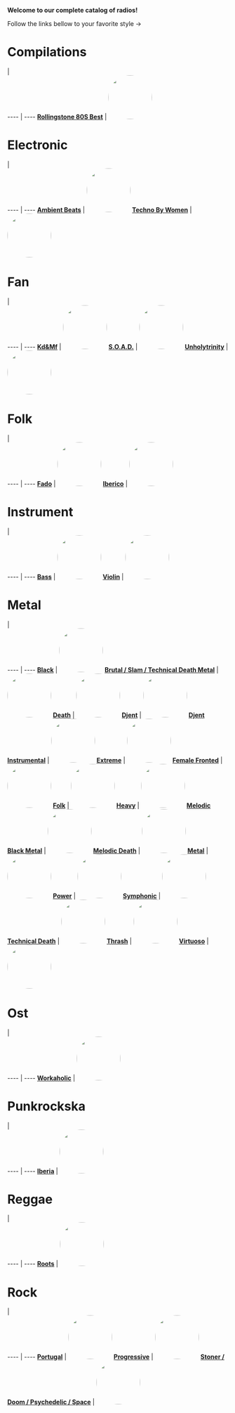 
<style>
figure {
  border: 0px #cccccc solid;
  padding: 4px;
  margin: auto;
  align: center;
}
</style>
**Welcome to our complete catalog of radios!**

Follow the links bellow to your favorite style ->

# Compilations

  |  
 ---- | ---- 
[**Rollingstone 80S Best**](https://radioninjapirata.github.io/radio_rollingbest80s.html) | <a href="https://radioninjapirata.github.io/radio_rollingbest80s.html" target="_blank"><img src="https://mosaic.scdn.co/640/ab67616d0000b2733b38cb3993d645569fbc9b7bab67616d0000b2735579d8a505c727349a203074ab67616d0000b273673526fcf35ab235e1a9d94cab67616d0000b273c08d7a95ee38932cadaaf044" height="100" width="auto" style="border-radius:50%"></a>

# Electronic

  |  
 ---- | ---- 
[**Ambient Beats**](https://radioninjapirata.github.io/radio_ambbeat.html) | <a href="https://radioninjapirata.github.io/radio_ambbeat.html" target="_blank"><img src="https://mosaic.scdn.co/640/ab67616d0000b273317da904b704e60a0095842cab67616d0000b2736850a3d83fa8c2cd33982accab67616d0000b27396d5ad88a97f65ffc8702ae4ab67616d0000b273f4dec32acc41e9576a203040" height="100" width="auto" style="border-radius:50%"></a>
[**Techno By Women**](https://radioninjapirata.github.io/radio_technowomen.html) | <a href="https://radioninjapirata.github.io/radio_technowomen.html" target="_blank"><img src="https://mosaic.scdn.co/640/ab67616d0000b2733e1b703b1793ed8269547d76ab67616d0000b273460d1218d66f63140bcfc373ab67616d0000b273aab20b05870ea752aba31755ab67616d0000b273d258f3fa410d1447ed30f575" height="100" width="auto" style="border-radius:50%"></a>

# Fan

  |  
 ---- | ---- 
[**Kd&Mf**](https://radioninjapirata.github.io/radio_fan_KDMF.html) | <a href="https://radioninjapirata.github.io/radio_fan_KDMF.html" target="_blank"><img src="https://mosaic.scdn.co/640/ab67616d0000b273439ebe45a8ced3a68132351dab67616d0000b2735d9cfb4b080d0d74a541529dab67616d0000b273bed3cf6d90e79aa317f69705ab67616d0000b273c4152b40badcf90b99114aa3" height="100" width="auto" style="border-radius:50%"></a>
[**S.O.A.D.**](https://radioninjapirata.github.io/radio_soad.html) | <a href="https://radioninjapirata.github.io/radio_soad.html" target="_blank"><img src="https://mosaic.scdn.co/640/ab67616d0000b2732ab7c92b92825908d4efcdc3ab67616d0000b273869e711ac5cbb1460801e0e0ab67616d0000b273a2982eadad9b21912ed6c2e8ab67616d0000b273c65f8d04502eeddbdd61fa71" height="100" width="auto" style="border-radius:50%"></a>
[**Unholytrinity**](https://radioninjapirata.github.io/radio_unholytrinity.html) | <a href="https://radioninjapirata.github.io/radio_unholytrinity.html" target="_blank"><img src="https://mosaic.scdn.co/640/ab67616d0000b27330ca6cd00f0fa937194674b2ab67616d0000b27338c887bd27fd908019a04dc3ab67616d0000b2734e6387eea54779a27e44ccccab67616d0000b273c77c73285cc5cb64d97e1b0f" height="100" width="auto" style="border-radius:50%"></a>

# Folk

  |  
 ---- | ---- 
[**Fado**](https://radioninjapirata.github.io/radio_fado.html) | <a href="https://radioninjapirata.github.io/radio_fado.html" target="_blank"><img src="https://mosaic.scdn.co/640/ab67616d0000b273026f3dd69a90900b20f0c9e6ab67616d0000b2730fdb4960aa2fa0b5b66c1f2fab67616d0000b2735d5cf4c4bbb31650627b3f6fab67616d0000b273e6ea0bf75a380e398ee0cd96" height="100" width="auto" style="border-radius:50%"></a>
[**Iberico**](https://radioninjapirata.github.io/radio_folkiberico.html) | <a href="https://radioninjapirata.github.io/radio_folkiberico.html" target="_blank"><img src="https://mosaic.scdn.co/640/ab67616d0000b27337db6a8842b7fa70cfa856d0ab67616d0000b27380a29502d1973beb83637fbeab67616d0000b2738fdf3361f8c613a002292352ab67616d0000b273ae03268fc196e1c196db608e" height="100" width="auto" style="border-radius:50%"></a>

# Instrument

  |  
 ---- | ---- 
[**Bass**](https://radioninjapirata.github.io/radio_bassists.html) | <a href="https://radioninjapirata.github.io/radio_bassists.html" target="_blank"><img src="https://mosaic.scdn.co/640/ab67616d0000b27309d69c1feab7eb81326ad35eab67616d0000b27389ef5e3b40097655ccd102a3ab67616d0000b273a5c2fdb784206904b0207e01ab67616d0000b273f755cb6ad380e86775fcff27" height="100" width="auto" style="border-radius:50%"></a>
[**Violin**](https://radioninjapirata.github.io/radio_violin.html) | <a href="https://radioninjapirata.github.io/radio_violin.html" target="_blank"><img src="https://mosaic.scdn.co/640/ab67616d0000b2733a089e521f24df581f4b9b82ab67616d0000b273635b70671b7314d882180a43ab67616d0000b273edd8e6986c952b07c2c8bc87ab67616d0000b273ee07ce68621c13a96a46cba9" height="100" width="auto" style="border-radius:50%"></a>

# Metal

  |  
 ---- | ---- 
[**Black**](https://radioninjapirata.github.io/radio_blackmetal.html) | <a href="https://radioninjapirata.github.io/radio_blackmetal.html" target="_blank"><img src="https://mosaic.scdn.co/640/ab67616d0000b2730f16d0a752c73e091a7c5593ab67616d0000b27363e8ab23827d1c51b91e8db2ab67616d0000b2737f61cefa4f2e4c39c8568ae0ab67616d0000b27381892099aa06a9aaf41855b6" height="100" width="auto" style="border-radius:50%"></a>
[**Brutal / Slam / Technical Death Metal**](https://radioninjapirata.github.io/radio_brutaldeathmetal.html) | <a href="https://radioninjapirata.github.io/radio_brutaldeathmetal.html" target="_blank"><img src="https://mosaic.scdn.co/640/ab67616d0000b27302feb7306e5877c5666bea3dab67616d0000b273430b1167d6e83ab844059db0ab67616d0000b2739565172b1ae14000efc5e7d1ab67616d0000b273f0a23f397dfb5adb8e1f18c8" height="100" width="auto" style="border-radius:50%"></a>
[**Death**](https://radioninjapirata.github.io/radio_deathmetal.html) | <a href="https://radioninjapirata.github.io/radio_deathmetal.html" target="_blank"><img src="https://mosaic.scdn.co/640/ab67616d0000b273112783a01ec11d5c13df8eb9ab67616d0000b2735136217be8e34f6956f8103aab67616d0000b2736f1bfbf1b0034cfc23be35a3ab67616d0000b273b28b618acf8097d9de9c4dbc" height="100" width="auto" style="border-radius:50%"></a>
[**Djent**](https://radioninjapirata.github.io/radio_djent.html) | <a href="https://radioninjapirata.github.io/radio_djent.html" target="_blank"><img src="https://mosaic.scdn.co/640/ab67616d0000b273037bfafeb61b6404b21686bfab67616d0000b273131e3792aac44929e2646065ab67616d0000b27368830371284feee3dc97c4a4ab67616d0000b273c88450fd3bd7f0942e37a5b1" height="100" width="auto" style="border-radius:50%"></a>
[**Djent Instrumental**](https://radioninjapirata.github.io/radio_instrumentaldjent.html) | <a href="https://radioninjapirata.github.io/radio_instrumentaldjent.html" target="_blank"><img src="https://mosaic.scdn.co/640/ab67616d0000b2731d6ff9fb92380ac3b7fd0f9fab67616d0000b2733adee86138146c1facf0e88cab67616d0000b2734781241884e1219086174d6dab67616d0000b273cd375014d3e167dd59787b7c" height="100" width="auto" style="border-radius:50%"></a>
[**Extreme**](https://radioninjapirata.github.io/radio_extrememetal.html) | <a href="https://radioninjapirata.github.io/radio_extrememetal.html" target="_blank"><img src="https://mosaic.scdn.co/640/ab67616d0000b27328920385d0858cda4f69da5bab67616d0000b2733a1825fa3c6e10ca8da9beb6ab67616d0000b273a8464b5218744ae135d872d5ab67616d0000b273cc61886c3146eeb72e0f81ef" height="100" width="auto" style="border-radius:50%"></a>
[**Female Fronted**](https://radioninjapirata.github.io/radio_femalefrontedmetal.html) | <a href="https://radioninjapirata.github.io/radio_femalefrontedmetal.html" target="_blank"><img src="https://mosaic.scdn.co/640/ab67616d0000b273430b1167d6e83ab844059db0ab67616d0000b273bd6b43cd2ef9f7d093f71663ab67616d0000b273cb6a82347f0b20f40995fa39ab67616d0000b273f9a0a4358a4df299bff2b7d0" height="100" width="auto" style="border-radius:50%"></a>
[**Folk**](https://radioninjapirata.github.io/radio_folkmetal.html) | <a href="https://radioninjapirata.github.io/radio_folkmetal.html" target="_blank"><img src="https://mosaic.scdn.co/640/ab67616d0000b27358d65319499098d1877aeefeab67616d0000b273628a28759911c60f8ac5f493ab67616d0000b2737c3e3ab4708485a5cae5769bab67616d0000b273df4f0022832d55d271329628" height="100" width="auto" style="border-radius:50%"></a>
[**Heavy**](https://radioninjapirata.github.io/radio_heavymetal.html) | <a href="https://radioninjapirata.github.io/radio_heavymetal.html" target="_blank"><img src="https://mosaic.scdn.co/640/ab67616d0000b27313894744adf0cd295f9b2090ab67616d0000b27339bcae6f92f8ba8941dc2fb1ab67616d0000b2737cf3a2bed3489f39ebec51c7ab67616d0000b273bb7d33186e4a26421c6a77ae" height="100" width="auto" style="border-radius:50%"></a>
[**Melodic Black Metal**](https://radioninjapirata.github.io/radio_melodicblackmetal.html) | <a href="https://radioninjapirata.github.io/radio_melodicblackmetal.html" target="_blank"><img src="https://mosaic.scdn.co/640/ab67616d0000b273179597b839599a080e221bebab67616d0000b273a31933ebb2453357813bca3fab67616d0000b273b831c253c9f4be2e71c85a8eab67616d0000b273e259036f58f6653acb448124" height="100" width="auto" style="border-radius:50%"></a>
[**Melodic Death**](https://radioninjapirata.github.io/radio_melodicdeathmetal.html) | <a href="https://radioninjapirata.github.io/radio_melodicdeathmetal.html" target="_blank"><img src="https://mosaic.scdn.co/640/ab67616d0000b273026a2b2cb4e98b66048640e5ab67616d0000b2730c596ccd727b8dd124066d44ab67616d0000b27349ba52bff2d203a7fb230a57ab67616d0000b2738b5a563a73fc49e4923391dd" height="100" width="auto" style="border-radius:50%"></a>
[**Metal**](https://radioninjapirata.github.io/radio_metal.html) | <a href="https://radioninjapirata.github.io/radio_metal.html" target="_blank"><img src="https://mosaic.scdn.co/640/ab67616d0000b27308006874bea0ee61361d4804ab67616d0000b2733192b41d3a46489ba33c43a4ab67616d0000b2737676c7bf4e667590e496c2a3ab67616d0000b273c69de150ed9a7bd638fec97c" height="100" width="auto" style="border-radius:50%"></a>
[**Power**](https://radioninjapirata.github.io/radio_powermetal.html) | <a href="https://radioninjapirata.github.io/radio_powermetal.html" target="_blank"><img src="https://mosaic.scdn.co/640/ab67616d0000b273088ccaa335086c2bed1dcce5ab67616d0000b2730abbe2f3b65117c816949b9aab67616d0000b273616288d9bfef8bc0581ac1f2ab67616d0000b27369cf50adafe8c59b9e2a8214" height="100" width="auto" style="border-radius:50%"></a>
[**Symphonic**](https://radioninjapirata.github.io/radio_symphonicmetal.html) | <a href="https://radioninjapirata.github.io/radio_symphonicmetal.html" target="_blank"><img src="https://mosaic.scdn.co/640/ab67616d0000b27352ee0dcecd06702450cfc93eab67616d0000b273a26879a7c5d4b69210070647ab67616d0000b273a6ff1b16d20910cdd1d82542ab67616d0000b273fc8d79d0ebca44122c5891ff" height="100" width="auto" style="border-radius:50%"></a>
[**Technical Death**](https://radioninjapirata.github.io/radio_technicaldeathmetal.html) | <a href="https://radioninjapirata.github.io/radio_technicaldeathmetal.html" target="_blank"><img src="https://mosaic.scdn.co/640/ab67616d0000b2733065d7ec9a3e2755c466d907ab67616d0000b27370cfd10186ce1e82d597c87bab67616d0000b273a15b8863e406ffcdb1953753ab67616d0000b273bd49fa8d9b9acaa0ad8b5fc6" height="100" width="auto" style="border-radius:50%"></a>
[**Thrash**](https://radioninjapirata.github.io/radio_thrashmetal.html) | <a href="https://radioninjapirata.github.io/radio_thrashmetal.html" target="_blank"><img src="https://mosaic.scdn.co/640/ab67616d0000b2732b86f178683a708f98e4a03dab67616d0000b27365f0ab9c17a0d39a03c871f9ab67616d0000b2736f1cbf2066ac4bca319afc47ab67616d0000b273a5b510eb13a6892aa0d89570" height="100" width="auto" style="border-radius:50%"></a>
[**Virtuoso**](https://radioninjapirata.github.io/radio_guitarvirtuoso.html) | <a href="https://radioninjapirata.github.io/radio_guitarvirtuoso.html" target="_blank"><img src="https://mosaic.scdn.co/640/ab67616d0000b27303fb8fb0d13e3c234f47f824ab67616d0000b273311589067111d269734b04f4ab67616d0000b273542eccdde77fb44412d09fa6ab67616d0000b2736e2c14b9e176c37ff49eb4c5" height="100" width="auto" style="border-radius:50%"></a>

# Ost

  |  
 ---- | ---- 
[**Workaholic**](https://radioninjapirata.github.io/radio_ostworkaholic.html) | <a href="https://radioninjapirata.github.io/radio_ostworkaholic.html" target="_blank"><img src="https://mosaic.scdn.co/640/ab67616d0000b2735d949f945626c1ae039016dbab67616d0000b27361884853f099aa1e9412e581ab67616d0000b2738236dee9524214e0e6be4a1fab67616d0000b2739743b36401fcba651dddf367" height="100" width="auto" style="border-radius:50%"></a>

# Punkrockska

  |  
 ---- | ---- 
[**Iberia**](https://radioninjapirata.github.io/radio_iberianpunkrock.html) | <a href="https://radioninjapirata.github.io/radio_iberianpunkrock.html" target="_blank"><img src="https://mosaic.scdn.co/640/ab67616d0000b2738be529db0cd43a2f581b8d79ab67616d0000b2739380bac7b4ee7d5578452480ab67616d0000b2739c16a2e2093b576292adcf47ab67616d0000b273fe43a3d1b51ae45f6e35708f" height="100" width="auto" style="border-radius:50%"></a>

# Reggae

  |  
 ---- | ---- 
[**Roots**](https://radioninjapirata.github.io/radio_reggaeroots.html) | <a href="https://radioninjapirata.github.io/radio_reggaeroots.html" target="_blank"><img src="https://mosaic.scdn.co/640/ab67616d0000b2730c5fec0934c9fe1bdbcac35cab67616d0000b27322ac1123e357c845d580f326ab67616d0000b273e9a5329f3fe754cc27cb9637ab67616d0000b273fa106a160f6f2fc606b8e613" height="100" width="auto" style="border-radius:50%"></a>

# Rock

  |  
 ---- | ---- 
[**Portugal**](https://radioninjapirata.github.io/radio_rockportugues.html) | <a href="https://radioninjapirata.github.io/radio_rockportugues.html" target="_blank"><img src="https://mosaic.scdn.co/640/ab67616d0000b27358758eb65446c74c2bae7cedab67616d0000b2736806fbbacac8b758b7714ab3ab67616d0000b273a9bcb5cdebef844bffff9e03ab67616d0000b273b938e86c7df9986f004648c8" height="100" width="auto" style="border-radius:50%"></a>
[**Progressive**](https://radioninjapirata.github.io/radio_progrock.html) | <a href="https://radioninjapirata.github.io/radio_progrock.html" target="_blank"><img src="https://mosaic.scdn.co/640/ab67616d0000b2734f0d8906c88fecad310ab733ab67616d0000b273aa401f8654e801a3a765ca04ab67616d0000b273d88601ed869a074f20010424ab67616d0000b273e0d2dbf57386a3ed9c3367a6" height="100" width="auto" style="border-radius:50%"></a>
[**Stoner / Doom / Psychedelic / Space**](https://radioninjapirata.github.io/radio_stonerrock.html) | <a href="https://radioninjapirata.github.io/radio_stonerrock.html" target="_blank"><img src="https://mosaic.scdn.co/640/ab67616d0000b27328148dca8fca92a3dd3e8116ab67616d0000b2734348006cccb79686c7215473ab67616d0000b2738d1648d1346445addc9ee4e9ab67616d0000b273d89894a3a57771a38fe4bc62" height="100" width="auto" style="border-radius:50%"></a>